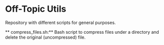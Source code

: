 # Off-Topic Utils

Repository with different scripts for general purposes.

** compress_files.sh:** Bash script to compress files under a directory and delete the original (uncompressed) file.
